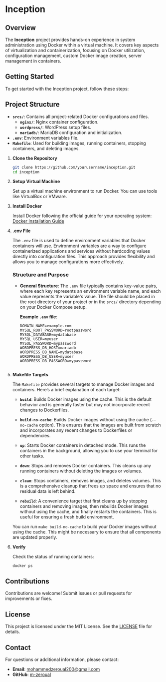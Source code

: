 # Inception

## Overview

The **Inception** project provides hands-on experience in system administration using Docker within a virtual machine. It covers key aspects of virtualization and containerization, focusing on Docker utilization, configuration management, custom Docker image creation, server management in containers.

## Getting Started

To get started with the Inception project, follow these steps:

## Project Structure

- **`srcs/`**: Contains all project-related Docker configurations and files.
  - **`nginx/`**: Nginx container configuration.
  - **`wordpress/`**: WordPress setup files.
  - **`mariadb/`**: MariaDB configuration and initialization.
- **`.env`**: Environment variables file.
- **`Makefile`**: Used for building images, running containers, stopping containers, and deleting images.

  
1. **Clone the Repository**

    ```bash
    git clone https://github.com/yourusername/inception.git
    cd inception
    ```

2. **Setup Virtual Machine**

    Set up a virtual machine environment to run Docker. You can use tools like VirtualBox or VMware.

3. **Install Docker**

    Install Docker following the official guide for your operating system:
    [Docker Installation Guide](https://docs.docker.com/get-docker/)
4. **.env File**

    The `.env` file is used to define environment variables that Docker containers will use. Environment variables are a way to configure containerized applications and services without hardcoding values directly into configuration files. This approach provides flexibility and allows you to manage configurations more effectively.
    
    ### Structure and Purpose
    
    - **General Structure**: The `.env` file typically contains key-value pairs, where each key represents an environment variable name, and each value represents the variable's value. The file should be placed in the root directory of your project or in the `srcs/` directory depending on your Docker Compose setup.
    
      **Example `.env` file**:
      
      ```env
      DOMAIN_NAME=example.com
      MYSQL_ROOT_PASSWORD=rootpassword
      MYSQL_DATABASE=mydatabase
      MYSQL_USER=myuser
      MYSQL_PASSWORD=mypassword
      WORDPRESS_DB_HOST=mariadb
      WORDPRESS_DB_NAME=mydatabase
      WORDPRESS_DB_USER=myuser
      WORDPRESS_DB_PASSWORD=mypassword
  
4. **Makefile Targets**

    The `Makefile` provides several targets to manage Docker images and containers. Here’s a brief explanation of each target:
    
    - **`build`**: Builds Docker images using the cache. This is the default behavior and is generally faster but may not incorporate recent changes to   Dockerfiles.
    
    - **`build-no-cache`**: Builds Docker images without using the cache (`--no-cache` option). This ensures that the images are built from scratch and incorporates any recent changes to Dockerfiles or dependencies.
    
    - **`up`**: Starts Docker containers in detached mode. This runs the containers in the background, allowing you to use your terminal for other tasks.
    
    - **`down`**: Stops and removes Docker containers. This cleans up any running containers without deleting the images or volumes.
    
    - **`clean`**: Stops containers, removes images, and deletes volumes. This is a comprehensive cleanup that frees up space and ensures that no residual data is left behind.
    
    - **`rebuild`**: A convenience target that first cleans up by stopping containers and removing images, then rebuilds Docker images without using the cache, and finally restarts the containers. This is useful for ensuring a fresh build environment.
    
    You can run `make build-no-cache` to build your Docker images without using the cache. This might be necessary to ensure that all components are updated properly.


6. **Verify**

    Check the status of running containers:

    ```bash
    docker ps
    ```

## Contributions

Contributions are welcome! Submit issues or pull requests for improvements or fixes.

## License

This project is licensed under the MIT License. See the [LICENSE](LICENSE) file for details.

## Contact

For questions or additional information, please contact:

- **Email**: mohammedzeroual200@gmail.com
- **GitHub**: [m-zeroual](https://github.com/yourusername)
